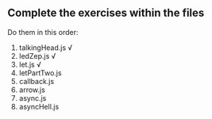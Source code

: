 ## Complete the exercises within the files
 Do them in this order:
1) talkingHead.js √
2) ledZep.js √
3) let.js √
4) letPartTwo.js
5) callback.js
6) arrow.js
7) async.js
8) asyncHell.js